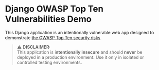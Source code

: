 # Django OWASP Top Ten Vulnerabilities Demo

This Django application is an intentionally vulnerable web app designed to demonstrate [the OWASP Top Ten security risks](https://owasp.org/www-project-top-ten/).

> ⚠️ **DISCLAIMER:**  
> This application is **intentionally insecure** and should **never** be deployed in a production environment. Use it only in isolated or controlled testing environments.
